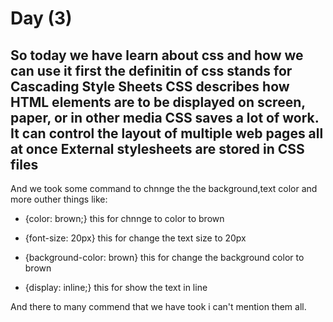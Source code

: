 # Day (3)
## **So today we have learn about css and how we can use it first the definitin of css stands for Cascading Style Sheets CSS describes how HTML elements are to be displayed on screen, paper, or in other media CSS saves a lot of work. It can control the layout of multiple web pages all at once External stylesheets are stored in CSS files**

And we took some command to chnnge the the background,text color and more outher things like:
* {color: brown;} this for chnnge to color to brown

* {font-size: 20px} this for change the text size to 20px

* {background-color: brown} this for change the background color to brown

* {display: inline;} this for show the text in line

And there to many commend that we have took i can't mention them all.